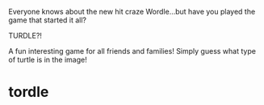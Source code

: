 Everyone knows about the new hit craze Wordle...but have you played the game that started it all?

TURDLE?!

A fun interesting game for all friends and families! Simply guess what type of turtle is in the image!
# tordle
